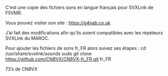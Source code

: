 C'est une copie des fichiers sons en langue français pour SVXLink de F5VMR.

Vous pouvez visiter son site : https://g4nab.co.uk

J’ai fait des modifications afin qu'ils soient compatibles avec les répéteurs SVXLink du MAROC.

Pour ajouter les fichiers de sons fr_FR alors suivez ses étapes :
cd /usr/share/svxlink/sounds
sudo git clone https://github.com/CN8VX/CN8VX-fr_FR.git fr_FR

73’s de CN8VX      

